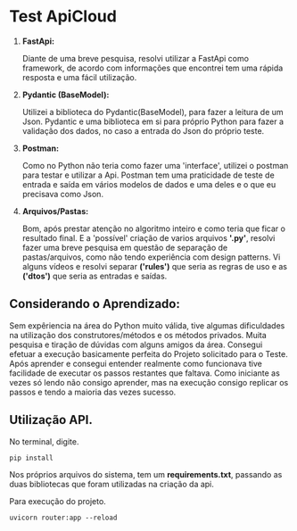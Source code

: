 # **Test ApiCloud**

1. **FastApi:**

   Diante de uma breve pesquisa, resolvi utilizar a FastApi como framework, de acordo com informações que encontrei tem
   uma rápida resposta e uma fácil utilização.
2. **Pydantic (BaseModel):**

   Utilizei a biblioteca do Pydantic(BaseModel), para fazer a leitura de um Json. Pydantic e uma biblioteca em si para
   próprio Python para fazer a validação dos dados, no caso a entrada do Json do próprio teste.
3. **Postman:**

   Como no Python não teria como fazer uma 'interface', utilizei o postman para testar e utilizar a Api. Postman tem uma
   praticidade de teste de entrada e saída em vários modelos de dados e uma deles e o que eu precisava como Json.
4. **Arquivos/Pastas:**

   Bom, após prestar atenção no algoritmo inteiro e como teria que ficar o resultado final. E a 'possível' criação de
   varios arquivos **'.py'**, resolvi fazer uma breve pesquisa em questão de separação de pastas/arquivos, como não
   tendo experiência com design patterns. Vi alguns vídeos e resolvi separar **('rules')** que seria as regras de uso e
   as **('dtos')** que seria as entradas e saídas.

## Considerando o Aprendizado:

Sem expêriencia na área do Python muito válida, tive algumas dificuldades na utilização dos construtores/métodos e os
métodos privados. Muita pesquisa e tiração de dúvidas com alguns amigos da área. Consegui efetuar a execução basicamente
perfeita do Projeto solicitado para o Teste. Após aprender e consegui entender realmente como funcionava tive facilidade
de executar os passos restantes que faltava. Como iniciante as vezes só lendo não consigo aprender, mas na execução
consigo replicar os passos e tendo a maioria das vezes sucesso.

## Utilização API.

No terminal, digite.

    pip install

Nos próprios arquivos do sistema, tem um **requirements.txt**, passando as duas bibliotecas que foram utilizadas na
criação da api.

Para execução do projeto.

    uvicorn router:app --reload
